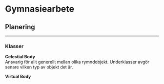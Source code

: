 # Gymnasiearbete
## Planering
***
### Klasser
**Celestial Body**  
Ansvarig för allt generellt mellan olika rymndobjekt. Underklasser avgör senare vilken typ av objekt det är.
  
**Virtual Body**